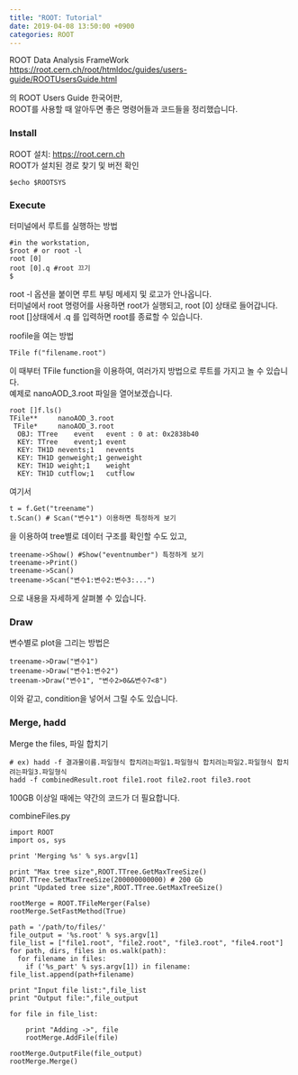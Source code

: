 ```yaml
---
title: "ROOT: Tutorial"
date: 2019-04-08 13:50:00 +0900
categories: ROOT
---
```


ROOT Data Analysis FrameWork
https://root.cern.ch/root/htmldoc/guides/users-guide/ROOTUsersGuide.html

의 ROOT Users Guide 한국어판,    
ROOT를 사용할 때 알아두면 좋은 명령어들과 코드들을 정리했습니다.

### Install
ROOT 설치: <https://root.cern.ch>    
ROOT가 설치된 경로 찾기 및 버전 확인
```
$echo $ROOTSYS
```

### Execute
터미널에서 루트를 실행하는 방법
```
#in the workstation,
$root # or root -l
root [0]
root [0].q #root 끄기
$
```
root -l 옵션을 붙이면 루트 부팅 메세지 및 로고가 안나옵니다.    
터미널에서 root 명령어를 사용하면 root가 실행되고,
root [0] 상태로 들어갑니다.
root []상태에서 .q 를 입력하면 root를 종료할 수 있습니다.


roofile을 여는 방법
```
TFile f("filename.root")
```
이 때부터 TFile function을 이용하여, 여러가지 방법으로 루트를 가지고 놀 수 있습니다.    
예제로 nanoAOD_3.root 파일을 열어보겠습니다.
```
root []f.ls()
TFile**		nanoAOD_3.root
 TFile*		nanoAOD_3.root
  OBJ: TTree	event	event : 0 at: 0x2838b40
  KEY: TTree	event;1	event
  KEY: TH1D	nevents;1	nevents
  KEY: TH1D	genweight;1	genweight
  KEY: TH1D	weight;1	weight
  KEY: TH1D	cutflow;1	cutflow
```

여기서 
```
t = f.Get("treename")
t.Scan() # Scan("변수1") 이용하면 특정하게 보기
```
을 이용하여 tree별로 데이터 구조를 확인할 수도 있고,

```
treename->Show() #Show("eventnumber") 특정하게 보기
treename->Print()
treename->Scan()
treename->Scan("변수1:변수2:변수3:...")
```
으로 내용을 자세하게 살펴볼 수 있습니다.


### Draw
변수별로 plot을 그리는 방법은
```
treename->Draw("변수1")
treename->Draw("변수1:변수2")
treenam->Draw("변수1", "변수2>0&&변수7<8")
```
이와 같고, condition을 넣어서 그릴 수도 있습니다.

### Merge, hadd
Merge the files, 파일 합치기
```
# ex) hadd -f 결과물이름.파일형식 합치려는파일1.파일형식 합치려는파일2.파일형식 합치려는파일3.파일형식
hadd -f combinedResult.root file1.root file2.root file3.root
```
100GB 이상일 때에는 약간의 코드가 더 필요합니다.    

combineFiles.py 
```
import ROOT
import os, sys

print 'Merging %s' % sys.argv[1]

print "Max tree size",ROOT.TTree.GetMaxTreeSize()
ROOT.TTree.SetMaxTreeSize(200000000000) # 200 Gb
print "Updated tree size",ROOT.TTree.GetMaxTreeSize()

rootMerge = ROOT.TFileMerger(False)
rootMerge.SetFastMethod(True)

path = '/path/to/files/'
file_output = '%s.root' % sys.argv[1]
file_list = ["file1.root", "file2.root", "file3.root", "file4.root"]
for path, dirs, files in os.walk(path):
  for filename in files:
    if ('%s_part' % sys.argv[1]) in filename: file_list.append(path+filename)

print "Input file list:",file_list
print "Output file:",file_output

for file in file_list:

    print "Adding ->", file
    rootMerge.AddFile(file)

rootMerge.OutputFile(file_output)
rootMerge.Merge()
```
